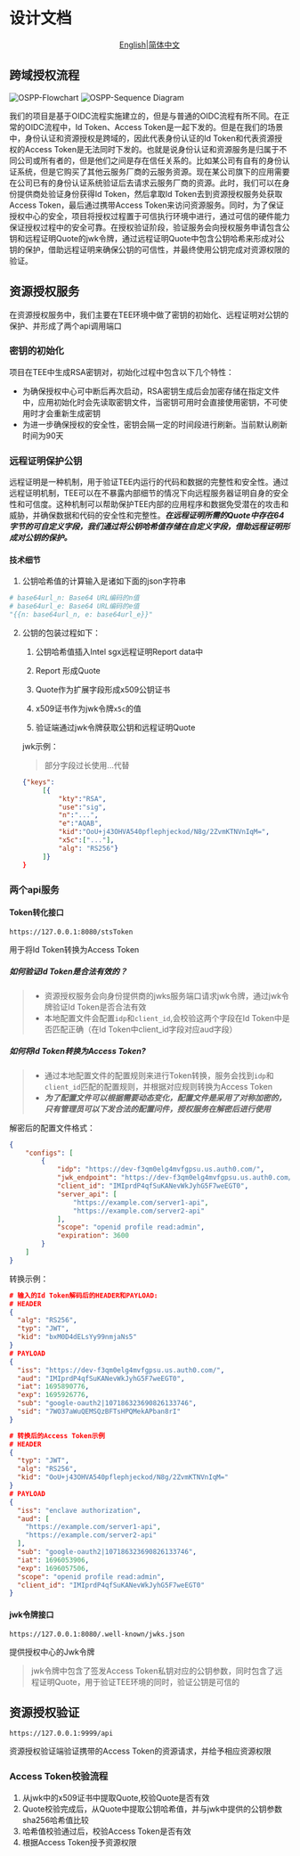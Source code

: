 # 设计文档

<p align="center"><a href="./design%20document.md">English</a>|<a href="./design%20document.zh_CN.md">简体中文</a></p>

## 跨域授权流程

![OSPP-Flowchart](../img/OSPP-Flowchart.zh_CN.jpg)
![OSPP-Sequence Diagram](../img/OSPP-Sequence%20Diagram.zh_CN.svg)

我们的项目是基于OIDC流程实施建立的，但是与普通的OIDC流程有所不同。在正常的OIDC流程中，Id Token、Access Token是一起下发的。但是在我们的场景中，身份认证和资源授权是跨域的，因此代表身份认证的Id Token和代表资源授权的Access Token是无法同时下发的。也就是说身份认证和资源服务是归属于不同公司或所有者的，但是他们之间是存在信任关系的。比如某公司有自有的身份认证系统，但是它购买了其他云服务厂商的云服务资源。现在某公司旗下的应用需要在公司已有的身份认证系统验证后去请求云服务厂商的资源。此时，我们可以在身份提供商处验证身份获得Id Token，然后拿取Id Token去到资源授权服务处获取Access Token，最后通过携带Access Token来访问资源服务。同时，为了保证授权中心的安全，项目将授权过程置于可信执行环境中进行，通过可信的硬件能力保证授权过程中的安全可靠。在授权验证阶段，验证服务会向授权服务申请包含公钥和远程证明Quote的jwk令牌，通过远程证明Quote中包含公钥哈希来形成对公钥的保护，借助远程证明来确保公钥的可信性，并最终使用公钥完成对资源权限的验证。

## 资源授权服务

在资源授权服务中，我们主要在TEE环境中做了密钥的初始化、远程证明对公钥的保护、并形成了两个api调用端口

### 密钥的初始化

项目在TEE中生成RSA密钥对，初始化过程中包含以下几个特性：

- 为确保授权中心可中断后再次启动，RSA密钥生成后会加密存储在指定文件中，应用初始化时会先读取密钥文件，当密钥可用时会直接使用密钥，不可使用时才会重新生成密钥
- 为进一步确保授权的安全性，密钥会隔一定的时间段进行刷新。当前默认刷新时间为90天

### 远程证明保护公钥

远程证明是一种机制，用于验证TEE内运行的代码和数据的完整性和安全性。通过远程证明机制，TEE可以在不暴露内部细节的情况下向远程服务器证明自身的安全性和可信度。这种机制可以帮助保护TEE内部的应用程序和数据免受潜在的攻击和威胁，并确保数据和代码的安全性和完整性。***在远程证明所需的Quote中存在64字节的可自定义字段，我们通过将公钥哈希值存储在自定义字段，借助远程证明形成对公钥的保护。***

#### 技术细节

1. 公钥哈希值的计算输入是诸如下面的json字符串

```python
# base64url_n: Base64 URL编码的n值
# base64url_e: Base64 URL编码的e值
"{{n: base64url_n, e: base64url_e}}"
```

2. 公钥的包装过程如下：

   1. 公钥哈希值插入Intel sgx远程证明Report data中

   2. Report 形成Quote

   3. Quote作为扩展字段形成x509公钥证书
   4. x509证书作为jwk令牌`x5c`的值
   5. 验证端通过jwk令牌获取公钥和远程证明Quote

   jwk示例：

   > 部分字段过长使用...代替

   ```json
   {"keys":
        [{
            "kty":"RSA",
            "use":"sig",
            "n":"...",
            "e":"AQAB",
            "kid":"OoU+j43OHVA540pflephjeckod/N8g/2ZvmKTNVnIqM=",
            "x5c":["..."],
            "alg": "RS256"}
        ]}
   }
   ```

### 两个api服务

#### Token转化接口

`https://127.0.0.1:8080/stsToken`

用于将Id Token转换为Access Token

##### 如何验证Id Token是合法有效的？

> - 资源授权服务会向身份提供商的jwks服务端口请求jwk令牌，通过jwk令牌验证Id Token是否合法有效
> - 本地配置文件会配置`idp`和`client_id`,会校验这两个字段在Id Token中是否匹配正确（在Id Token中client_id字段对应aud字段）

##### 如何将Id Token转换为Access Token?

> - 通过本地配置文件的配置规则来进行Token转换，服务会找到`idp`和`client_id`匹配的配置规则，并根据对应规则转换为Access Token
> - ***为了配置文件可以根据需要动态变化，配置文件是采用了对称加密的，只有管理员可以下发合法的配置问件，授权服务在解密后进行使用***

解密后的配置文件格式：

```json
{
	"configs": [
		{
			"idp": "https://dev-f3qm0elg4mvfgpsu.us.auth0.com/",
			"jwk_endpoint": "https://dev-f3qm0elg4mvfgpsu.us.auth0.com/.well-known/jwks.json",
			"client_id": "IMIprdP4qfSuKANevWkJyhG5F7weEGT0",
			"server_api": [
				"https://example.com/server1-api",
				"https://example.com/server2-api"
			],
			"scope": "openid profile read:admin",
			"expiration": 3600
		}
	]
}
```

转换示例：

```json
# 输入的Id Token解码后的HEADER和PAYLOAD:
# HEADER
{
  "alg": "RS256",
  "typ": "JWT",
  "kid": "bxM0D4dELsYy99nmjaNs5"
}
# PAYLOAD
{
  "iss": "https://dev-f3qm0elg4mvfgpsu.us.auth0.com/",
  "aud": "IMIprdP4qfSuKANevWkJyhG5F7weEGT0",
  "iat": 1695890776,
  "exp": 1695926776,
  "sub": "google-oauth2|107186323690826133746",
  "sid": "7WO37aWuQEMSQzBFTsHPQMekAPban8rI"
}

# 转换后的Access Token示例
# HEADER
{
  "typ": "JWT",
  "alg": "RS256",
  "kid": "OoU+j43OHVA540pflephjeckod/N8g/2ZvmKTNVnIqM="
}
# PAYLOAD
{
  "iss": "enclave authorization",
  "aud": [
    "https://example.com/server1-api",
    "https://example.com/server2-api"
  ],
  "sub": "google-oauth2|107186323690826133746",
  "iat": 1696053906,
  "exp": 1696057506,
  "scope": "openid profile read:admin",
  "client_id": "IMIprdP4qfSuKANevWkJyhG5F7weEGT0"
}
```

####  jwk令牌接口

`https://127.0.0.1:8080/.well-known/jwks.json`

提供授权中心的Jwk令牌

> jwk令牌中包含了签发Access Token私钥对应的公钥参数，同时包含了远程证明Quote，用于验证TEE环境的同时，验证公钥是可信的

## 资源授权验证

`https://127.0.0.1:9999/api`

资源授权验证端验证携带的Access Token的资源请求，并给予相应资源权限

### Access Token校验流程

1. 从jwk中的x509证书中提取Quote,校验Quote是否有效
2. Quote校验完成后，从Quote中提取公钥哈希值，并与jwk中提供的公钥参数sha256哈希值比较
3. 哈希值校验通过后，校验Access Token是否有效
4. 根据Access Token授予资源权限


